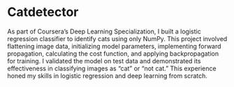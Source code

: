 # Catdetector

As part of Coursera’s Deep Learning Specialization, I built a logistic regression classifier to identify cats using only NumPy. This project involved flattening image data, initializing model parameters, implementing forward propagation, calculating the cost function, and applying backpropagation for training. I validated the model on test data and demonstrated its effectiveness in classifying images as “cat” or “not cat.” This experience honed my skills in logistic regression and deep learning from scratch.
